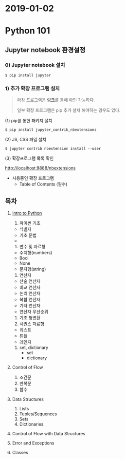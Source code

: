 # 2019-01-02

# Python 101

## 

## Jupyter notebook 환경설정

### 

### 0) Jupyter notebook 설치

```
$ pip install jupyter
```

### 

### 1) 추가 확장 프로그램 설치

> 확장 프로그램은 [링크](https://jupyter-contrib-nbextensions.readthedocs.io/en/latest/index.html)를 통해 확인 가능하다.
>
> 일부 확장 프로그램은 pip 추가 설치 해야하는 경우도 있다.

(1) pip를 통한 패키지 설치

```
$ pip install jupyter_contrib_nbextensions
```

(2) JS, CSS 파일 설치

```
$ jupyter contrib nbextension install --user
```

(3) 확장프로그램 목록 확인

<http://localhost:8888/nbextensions>

- 사용중인 확장 프로그램 
  - Table of Contents (필수)

## 

## 목차

1. [Intro to Python](https://github.com/sspy2/python_basic/blob/master/01_Python_intro.ipynb)

   1. 파이썬 기초

   - 식별자
   - 기초 문법
   - 

   1. 변수 및 자료형

   - 수치형(numbers)
   - Bool
   - None
   - 문자형(string)

   1. 연산자

   - 산술 연산자
   - 비교 연산자
   - 논리 연산자
   - 복합 연산자
   - 기타 연산자
   - 연산자 우선순위

   1. 기초 형변환
   2. 시퀀스 자료형

   - 리스트
   - 튜플
   - 레인지

   1. set, dictionary 
      - set
      - dictionary

2. Control of Flow

   1. 조건문
   2. 반복문
   3. 함수

3. Data Structures

   1. Lists
   2. Tuples/Sequences
   3. Sets
   4. Dictionaries

4. Control of Flow with Data Structures

5. Error and Exceptions

6. Classes